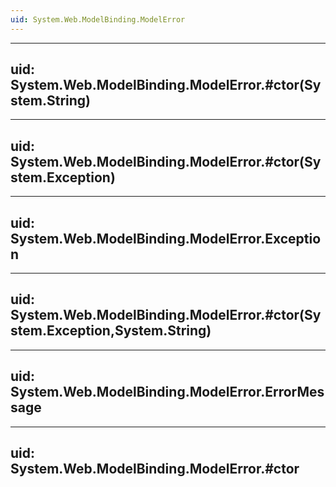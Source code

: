 ```yaml
---
uid: System.Web.ModelBinding.ModelError
---
```


---
uid: System.Web.ModelBinding.ModelError.#ctor(System.String)
---

---
uid: System.Web.ModelBinding.ModelError.#ctor(System.Exception)
---

---
uid: System.Web.ModelBinding.ModelError.Exception
---

---
uid: System.Web.ModelBinding.ModelError.#ctor(System.Exception,System.String)
---

---
uid: System.Web.ModelBinding.ModelError.ErrorMessage
---

---
uid: System.Web.ModelBinding.ModelError.#ctor
---
